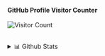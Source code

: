 <b>GitHub Profile Visitor Counter</b>
<br><br>
![Visitor Count](https://profile-counter.glitch.me/{Adithya}/count.svg)
<br><br>
<details>
<summary>📊 Github Stats</summary>
<p align="center"> <img src="[https://github-readme-stats.vercel.app/api?username=AkshaySiwal&show_icons=true&theme=gotham](https://github-readme-stats.vercel.app/api?username=mr-deadpool&show_icons=true&theme=gotham)" alt="Adithya Shukla | Stats" />
</details>
